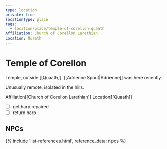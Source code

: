 ```yaml
---
type: location
private: true
locationType: place
tags:
  - location/place/temple-of-corellon-quaath
Affiliation: Church of Corellon Larethian
Location: Quaath
---
```


# Temple of Corellon
Temple, outside [[Quaath]]. [[Adrienne Spout|Adrienne]] was here recently.

Unusually remote, isolated in the hills.

<span class="dataview inline-field"><span class="inline-field-key">Affiliation</span><span class="inline-field-value">[[Church of Corellon Larethian]]</span></span>
<span class="dataview inline-field"><span class="inline-field-key">Location</span><span class="inline-field-value">[[Quaath]]</span></span>
	
- [ ] get harp repaired
- [ ] return harp
	
## NPCs

{% include 'list-references.html', reference_data: npcs %}

